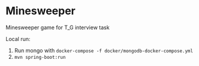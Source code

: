 # Minesweeper
Minesweeper game for T_G interview task

Local run: 
1. Run mongo with `docker-compose -f docker/mongodb-docker-compose.yml`
2. `mvn spring-boot:run`
